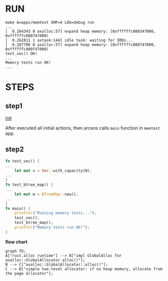 # RUN
```
make A=apps/memtest SMP=4 LOG=debug run
...
[  0.264343 0 axalloc:57] expand heap memory: [0xffffffc080347000, 0xffffffc080747000)
[  0.262811 1 axtask:144] idle task: waiting for IRQs...
[  0.267706 0 axalloc:57] expand heap memory: [0xffffffc080747000, 0xffffffc080f47000)
test_vec() OK!
...
Memory tests run OK!
...
```

# STEPS
## step1 
[init](./init.md)

After executed all initial actions, then arceos calls `main` function in `memtest` app.

## step2
```Rust
fn test_vec() {
...
    let mut v = Vec::with_capacity(N);
...
}
fn test_btree_map() {
...
    let mut m = BTreeMap::new();
...
}
fn main() {
    println!("Running memory tests...");
    test_vec();
    test_btree_map();
    println!("Memory tests run OK!");
}
```

**flow chart**

```mermaid
graph TD;
A["rust.alloc runtime"] --> B["impl GlobalAlloc for  axalloc::GlobalAllocator alloc()"];
B --> C["axalloc::GlobalAllocator::alloc()"];
C --> D["simple two-level allocator: if no heap memory, allocate from the page allocator"];

```